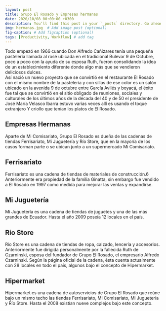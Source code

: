 ```yaml
---
layout: post
title: Grupo El Rosado y Empresas hermanas
date: 2020/10/08 00:00:00 +0300
description: You’ll find this post in your `_posts` directory. Go ahead and edit it and re-build the site to see your changes. # Add post description (optional)
img: hermanas.jpg  # Add image post (optional)
fig-caption: # Add figcaption (optional)
tags: [Productivity, Workflow] # add tag
---
```

Todo empezó en 1966 cuando Don Alfredo Cañizares tenía una pequeña pastelería llamada al rosé ubicada en el tradicional Bulevar 9 de Octubre, poco a poco con la ayuda de su esposa Ruth, fueron consolidando la idea de un establecimiento diferente donde algo más que  se vendieron deliciosos dulces.  
Así nació un nuevo proyecto que se convirtió en el restaurante El Rosado con el mismo nombre de la pastelería y con sillas de ese color es un salón ubicado en la avenida 9 de octubre entre García Avilés y boyacá, el éxito fue tal que se convirtió en  el sitio obligado de reuniones, sociales y culturales de los últimos años de la década del 40 y de 50 el presidente de José María Velasco Ibarra estuvo varias veces allí es usando el toque extranjero Y criollo que tenían los platos de El Rosado.

## Empresas Hermanas
Aparte de Mi Comisariato, Grupo El Rosado es dueña de las cadenas de tiendas Ferrisariato, Mi Juguetería y Río Store, que en la mayoría de los casos forman parte o se ubican junto a un supermercado Mi Comisariato.

## Ferrisariato
Ferrisariato es una cadena de tiendas de materiales de construcción.6​ Anteriormente era propiedad de la familia Ginatta, sin embargo fue vendido a El Rosado en 1997 como medida para mejorar las ventas y expandirse.



## Mi Juguetería
Mi Juguetería es una cadena de tiendas de juguetes y una de las más grandes de Ecuador. Hasta el año 2009 poseía 12 locales en el país.
## Rio Store
Rio Store es una cadena de tiendas de ropa, calzado, lencería y accesorios. Anteriormente fue dirigida personalmente por la fallecida Ruth de Czarninski, esposa del fundador de Grupo El Rosado, el empresario Alfredo Czarninski. Según la página oficial de la cadena, ésta cuenta actualmente con 28 locales en todo el país, algunos bajo el concepto de Hipermarket.

## Hipermarket
Hipermarket es una cadena de autoservicios de Grupo El Rosado que reúne bajo un mismo techo las tiendas Ferrisariato, Mi Comisariato, Mi Juguetería y Río Store. Hasta el 2008 existían nueve complejos bajo este concepto.


